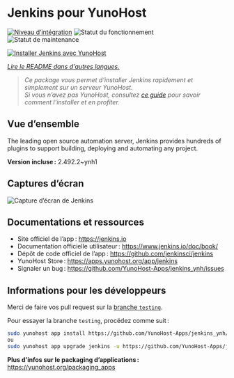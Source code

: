 <!--
Nota bene : ce README est automatiquement généré par <https://github.com/YunoHost/apps/tree/master/tools/readme_generator>
Il NE doit PAS être modifié à la main.
-->

# Jenkins pour YunoHost

[![Niveau d’intégration](https://apps.yunohost.org/badge/integration/jenkins)](https://ci-apps.yunohost.org/ci/apps/jenkins/)
![Statut du fonctionnement](https://apps.yunohost.org/badge/state/jenkins)
![Statut de maintenance](https://apps.yunohost.org/badge/maintained/jenkins)

[![Installer Jenkins avec YunoHost](https://install-app.yunohost.org/install-with-yunohost.svg)](https://install-app.yunohost.org/?app=jenkins)

*[Lire le README dans d'autres langues.](./ALL_README.md)*

> *Ce package vous permet d’installer Jenkins rapidement et simplement sur un serveur YunoHost.*  
> *Si vous n’avez pas YunoHost, consultez [ce guide](https://yunohost.org/install) pour savoir comment l’installer et en profiter.*

## Vue d’ensemble

The leading open source automation server, Jenkins provides hundreds of plugins to support building, deploying and automating any project. 


**Version incluse :** 2.492.2~ynh1

## Captures d’écran

![Capture d’écran de Jenkins](./doc/screenshots/screenshot1.png)

## Documentations et ressources

- Site officiel de l’app : <https://jenkins.io>
- Documentation officielle utilisateur : <https://www.jenkins.io/doc/book/>
- Dépôt de code officiel de l’app : <https://github.com/jenkinsci/jenkins>
- YunoHost Store : <https://apps.yunohost.org/app/jenkins>
- Signaler un bug : <https://github.com/YunoHost-Apps/jenkins_ynh/issues>

## Informations pour les développeurs

Merci de faire vos pull request sur la [branche `testing`](https://github.com/YunoHost-Apps/jenkins_ynh/tree/testing).

Pour essayer la branche `testing`, procédez comme suit :

```bash
sudo yunohost app install https://github.com/YunoHost-Apps/jenkins_ynh/tree/testing --debug
ou
sudo yunohost app upgrade jenkins -u https://github.com/YunoHost-Apps/jenkins_ynh/tree/testing --debug
```

**Plus d’infos sur le packaging d’applications :** <https://yunohost.org/packaging_apps>
